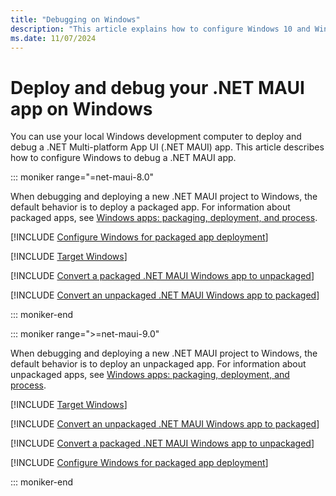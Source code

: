 ```yaml
---
title: "Debugging on Windows"
description: "This article explains how to configure Windows 10 and Windows 11 for .NET MAUI app deployment and debugging."
ms.date: 11/07/2024
---
```


# Deploy and debug your .NET MAUI app on Windows

You can use your local Windows development computer to deploy and debug a .NET Multi-platform App UI (.NET MAUI) app. This article describes how to configure Windows to debug a .NET MAUI app.

::: moniker range="=net-maui-8.0"

When debugging and deploying a new .NET MAUI project to Windows, the default behavior is to deploy a packaged app. For information about packaged apps, see [Windows apps: packaging, deployment, and process](/windows/apps/get-started/intro-pack-dep-proc).

[!INCLUDE [Configure Windows for packaged app deployment](includes/configure-packaged.md)]

[!INCLUDE [Target Windows](includes/target-windows.md)]

[!INCLUDE [Convert a packaged .NET MAUI Windows app to unpackaged](includes/convert-packaged-to-unpackaged.md)]

[!INCLUDE [Convert an unpackaged .NET MAUI Windows app to packaged](includes/convert-unpackaged-to-packaged.md)]

::: moniker-end

::: moniker range=">=net-maui-9.0"

When debugging and deploying a new .NET MAUI project to Windows, the default behavior is to deploy an unpackaged app. For information about unpackaged apps, see [Windows apps: packaging, deployment, and process](/windows/apps/get-started/intro-pack-dep-proc).

[!INCLUDE [Target Windows](includes/target-windows.md)]

[!INCLUDE [Convert an unpackaged .NET MAUI Windows app to packaged](includes/convert-unpackaged-to-packaged.md)]

[!INCLUDE [Convert a packaged .NET MAUI Windows app to unpackaged](includes/convert-packaged-to-unpackaged.md)]

[!INCLUDE [Configure Windows for packaged app deployment](includes/configure-packaged.md)]

::: moniker-end

<!--
## Start Menu entry

The desktop framework used for a .NET MAUI Windows app is [WinUI 3](/windows/apps/winui/winui3/). When you run and debug in Visual Studio, the app is installed and registered with Windows. You'll see an entry in the start menu for the app, which you can uninstall when you're done working with the project.

The Windows app deployment settings are configured in the project file and the _Platforms\\Windows\\Package.appxmanifest_ file:

- Project file

  In the project file, you can set which icon is displayed in the Start Menu entry by changing the `<MauiIcon>` element:

  ```xml
  <MauiIcon Include="Resources\appicon.svg" ForegroundFile="Resources\appiconfg.svg" Color="#512BD4" />
  ```

  For more information, see [App icons](../user-interface/images/app-icons.md).

- App manifest

  In the _Package.appxmanifest_ file, you can set the display name and description used for the Start Menu entry by changing the `<uap:VisualElements>` element:

  ```xml
        <uap:VisualElements
          DisplayName="My MAUI App"
          Description="MauiApp3"
          ... >
  ```
-->
